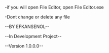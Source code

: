 -if you will open File Editor, open File Editor.exe

-Dont change or delete any file

--BY EFKANSENOL--

--In Development Project--

--Version 1.0.0.0--
